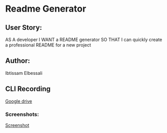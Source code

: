 # Readme Generator

## User Story: 
AS A developer
I WANT a README generator
SO THAT I can quickly create a professional README for a new project


## Author: 
Ibtissam Elbessali


## CLI Recording
[Google drive](https://drive.google.com/file/d/19LOw8HBeNDiX6hD4UodkVpeakZAPv_Wr/view)


### Screenshots: 
[Screenshot](Screenshot%202023-02-14%20at%2011.28.21%20AM.png)
